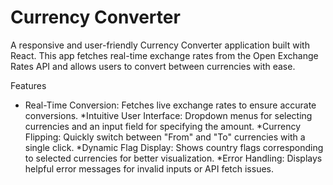 # Currency Converter

A responsive and user-friendly Currency Converter application built with React. This app fetches real-time exchange rates from the Open Exchange Rates API and allows users to convert between currencies with ease.

Features
* Real-Time Conversion: Fetches live exchange rates to ensure accurate conversions.
*Intuitive User Interface: Dropdown menus for selecting currencies and an input field for specifying the amount.
*Currency Flipping: Quickly switch between "From" and "To" currencies with a single click.
*Dynamic Flag Display: Shows country flags corresponding to selected currencies for better visualization.
*Error Handling: Displays helpful error messages for invalid inputs or API fetch issues.
